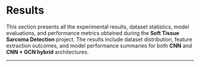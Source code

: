 # Results

This section presents all the experimental results, dataset statistics, model evaluations, and performance metrics obtained during the **Soft Tissue Sarcoma Detection** project. The results include dataset distribution, feature extraction outcomes, and model performance summaries for both **CNN** and **CNN + GCN hybrid** architectures.

---
